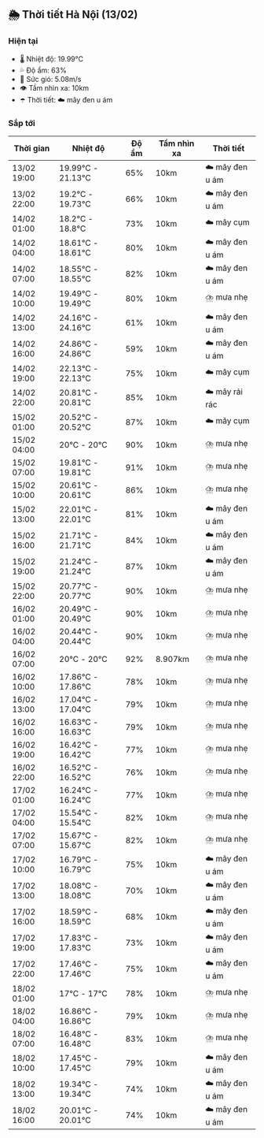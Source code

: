 ## 🌦️ Thời tiết Hà Nội (13/02)

### Hiện tại

- 🌡️ Nhiệt độ: 19.99℃
- 💦 Độ ẩm: 63%
- 💨 Sức gió: 5.08m/s
- 👁️ Tầm nhìn xa: 10km
- ☂️ Thời tiết: ☁️ mây đen u ám

### Sắp tới

| Thời gian | Nhiệt độ | Độ ẩm | Tầm nhìn xa | Thời tiết |
| --- | --- | --- | --- | --- |
| 13/02 19:00 | 19.99℃ - 21.13℃ | 65% | 10km | ☁️ mây đen u ám |
| 13/02 22:00 | 19.2℃ - 19.73℃ | 66% | 10km | ☁️ mây đen u ám |
| 14/02 01:00 | 18.2℃ - 18.8℃ | 73% | 10km | ☁️ mây cụm |
| 14/02 04:00 | 18.61℃ - 18.61℃ | 80% | 10km | ☁️ mây đen u ám |
| 14/02 07:00 | 18.55℃ - 18.55℃ | 82% | 10km | ☁️ mây đen u ám |
| 14/02 10:00 | 19.49℃ - 19.49℃ | 80% | 10km | ⛈️ mưa nhẹ |
| 14/02 13:00 | 24.16℃ - 24.16℃ | 61% | 10km | ☁️ mây đen u ám |
| 14/02 16:00 | 24.86℃ - 24.86℃ | 59% | 10km | ☁️ mây đen u ám |
| 14/02 19:00 | 22.13℃ - 22.13℃ | 75% | 10km | ☁️ mây cụm |
| 14/02 22:00 | 20.81℃ - 20.81℃ | 85% | 10km | ☁️ mây rải rác |
| 15/02 01:00 | 20.52℃ - 20.52℃ | 87% | 10km | ☁️ mây cụm |
| 15/02 04:00 | 20℃ - 20℃ | 90% | 10km | ⛈️ mưa nhẹ |
| 15/02 07:00 | 19.81℃ - 19.81℃ | 91% | 10km | ⛈️ mưa nhẹ |
| 15/02 10:00 | 20.61℃ - 20.61℃ | 86% | 10km | ⛈️ mưa nhẹ |
| 15/02 13:00 | 22.01℃ - 22.01℃ | 81% | 10km | ☁️ mây đen u ám |
| 15/02 16:00 | 21.71℃ - 21.71℃ | 84% | 10km | ☁️ mây đen u ám |
| 15/02 19:00 | 21.24℃ - 21.24℃ | 87% | 10km | ☁️ mây đen u ám |
| 15/02 22:00 | 20.77℃ - 20.77℃ | 90% | 10km | ⛈️ mưa nhẹ |
| 16/02 01:00 | 20.49℃ - 20.49℃ | 90% | 10km | ⛈️ mưa nhẹ |
| 16/02 04:00 | 20.44℃ - 20.44℃ | 90% | 10km | ⛈️ mưa nhẹ |
| 16/02 07:00 | 20℃ - 20℃ | 92% | 8.907km | ⛈️ mưa nhẹ |
| 16/02 10:00 | 17.86℃ - 17.86℃ | 78% | 10km | ⛈️ mưa nhẹ |
| 16/02 13:00 | 17.04℃ - 17.04℃ | 79% | 10km | ⛈️ mưa nhẹ |
| 16/02 16:00 | 16.63℃ - 16.63℃ | 79% | 10km | ⛈️ mưa nhẹ |
| 16/02 19:00 | 16.42℃ - 16.42℃ | 77% | 10km | ⛈️ mưa nhẹ |
| 16/02 22:00 | 16.52℃ - 16.52℃ | 76% | 10km | ⛈️ mưa nhẹ |
| 17/02 01:00 | 16.24℃ - 16.24℃ | 77% | 10km | ⛈️ mưa nhẹ |
| 17/02 04:00 | 15.54℃ - 15.54℃ | 82% | 10km | ⛈️ mưa nhẹ |
| 17/02 07:00 | 15.67℃ - 15.67℃ | 82% | 10km | ⛈️ mưa nhẹ |
| 17/02 10:00 | 16.79℃ - 16.79℃ | 75% | 10km | ☁️ mây đen u ám |
| 17/02 13:00 | 18.08℃ - 18.08℃ | 70% | 10km | ☁️ mây đen u ám |
| 17/02 16:00 | 18.59℃ - 18.59℃ | 68% | 10km | ☁️ mây đen u ám |
| 17/02 19:00 | 17.83℃ - 17.83℃ | 73% | 10km | ☁️ mây đen u ám |
| 17/02 22:00 | 17.46℃ - 17.46℃ | 75% | 10km | ☁️ mây đen u ám |
| 18/02 01:00 | 17℃ - 17℃ | 78% | 10km | ⛈️ mưa nhẹ |
| 18/02 04:00 | 16.86℃ - 16.86℃ | 79% | 10km | ⛈️ mưa nhẹ |
| 18/02 07:00 | 16.48℃ - 16.48℃ | 83% | 10km | ⛈️ mưa nhẹ |
| 18/02 10:00 | 17.45℃ - 17.45℃ | 79% | 10km | ☁️ mây đen u ám |
| 18/02 13:00 | 19.34℃ - 19.34℃ | 74% | 10km | ☁️ mây đen u ám |
| 18/02 16:00 | 20.01℃ - 20.01℃ | 74% | 10km | ☁️ mây đen u ám |
